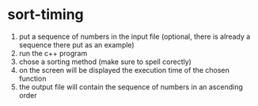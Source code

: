 # sort-timing
1. put a sequence of numbers in the input file (optional, there is already a sequence there put as an example)
2. run the c++ program
3. chose a sorting method (make sure to spell corectly)
4. on the screen will be displayed the execution time of the chosen function
5. the output file will contain the sequence of numbers in an ascending order
